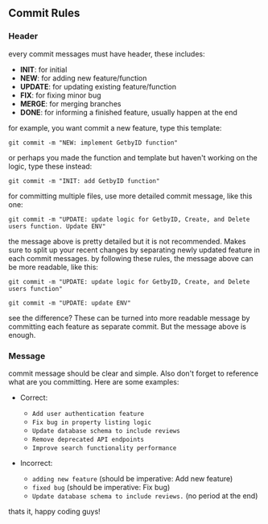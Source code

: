 ## Commit Rules

### Header

every commit messages must have header, these includes:

- **INIT**: for initial
- **NEW**: for adding new feature/function
- **UPDATE**: for updating existing feature/function
- **FIX**: for fixing minor bug
- **MERGE**: for merging branches
- **DONE**: for informing a finished feature, usually happen at the end

for example, you want commit a new feature, type this template:

```
git commit -m "NEW: implement GetbyID function"
```

or perhaps you made the function and template but haven't working on the logic, type these instead:

```
git commit -m "INIT: add GetbyID function"
```

for committing multiple files, use more detailed commit message, like this one:

```
git commit -m "UPDATE: update logic for GetbyID, Create, and Delete users function. Update ENV"
```

the message above is pretty detailed but it is not recommended. Makes sure to split up your recent changes by separating newly updated feature in each commit messages. by following these rules, the message above can be more readable, like this:

```
git commit -m "UPDATE: update logic for GetbyID, Create, and Delete users function"
```

```
git commit -m "UPDATE: update ENV"
```

see the difference? These can be turned into more readable message by committing each feature as separate commit. But the message above is enough.

### Message

commit message should be clear and simple. Also don't forget to reference what are you committing. Here are some examples:

- Correct:

    - `Add user authentication feature`
    - `Fix bug in property listing logic`
    - `Update database schema to include reviews`
    - `Remove deprecated API endpoints`
    - `Improve search functionality performance`

- Incorrect:

    - `adding new feature` (should be imperative: Add new feature)
    - `fixed bug` (should be imperative: Fix bug)
    - `Update database schema to include reviews.` (no period at the end)

thats it, happy coding guys!